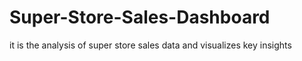 # Super-Store-Sales-Dashboard
it is the analysis of super store sales data and visualizes key insights
